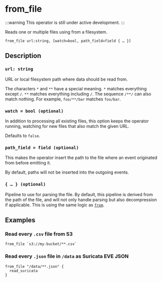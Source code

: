 # from_file

:::warning This operator is still under active development. :::

Reads one or multiple files using from a filesystem.

```tql
from_file url:string, [watch=bool, path_field=field { … }]
```

## Description

### `url: string`

URL or local filesystem path where data should be read from.

The characters `*` and `**` have a special meaning. `*` matches everything
except `/`. `**` matches everything including `/`. The sequence `/**/` can also
match nothing. For example, `foo/**/bar` matches `foo/bar`.

### `watch = bool (optional)`

In addition to processing all existing files, this option keeps the operator
running, watching for new files that also match the given URL.

Defaults to `false`.

### `path_field = field (optional)`

This makes the operator insert the path to the file where an event originated
from before emitting it.

By default, paths will not be inserted into the outgoing events.

### `{ … } (optional)`

Pipeline to use for parsing the file. By default, this pipeline is derived from
the path of the file, and will not only handle parsing but also decompression if
applicable. This is using the same logic as [`from`](from.md).

## Examples

### Read every `.csv` file from S3

```tql
from_file `s3://my-bucket/**.csv`
```

### Read every `.json` file in `/data` as Suricata EVE JSON

```tql
from_file "/data/**.json" {
  read_suricata
}
```
